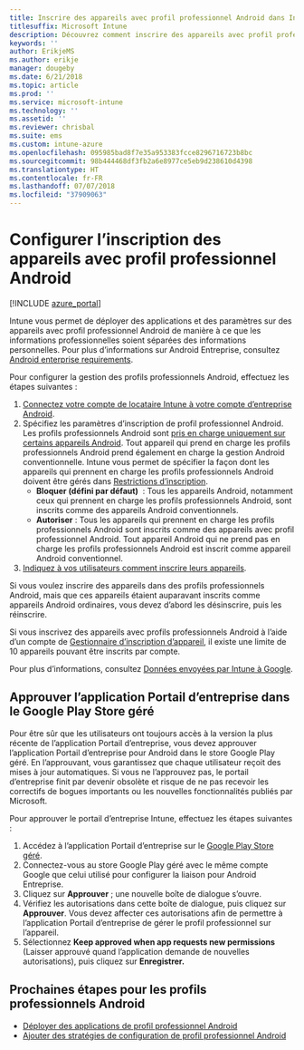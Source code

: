 ```yaml
---
title: Inscrire des appareils avec profil professionnel Android dans Intune
titlesuffix: Microsoft Intune
description: Découvrez comment inscrire des appareils avec profil professionnel Android dans Intune.
keywords: ''
author: ErikjeMS
ms.author: erikje
manager: dougeby
ms.date: 6/21/2018
ms.topic: article
ms.prod: ''
ms.service: microsoft-intune
ms.technology: ''
ms.assetid: ''
ms.reviewer: chrisbal
ms.suite: ems
ms.custom: intune-azure
ms.openlocfilehash: 095985bad8f7e35a953383fcce8296716723b8bc
ms.sourcegitcommit: 98b444468df3fb2a6e8977ce5eb9d238610d4398
ms.translationtype: HT
ms.contentlocale: fr-FR
ms.lasthandoff: 07/07/2018
ms.locfileid: "37909063"
---
```

# <a name="set-up-enrollment-of-android-work-profile-devices"></a>Configurer l’inscription des appareils avec profil professionnel Android

[!INCLUDE [azure_portal](./includes/azure_portal.md)]

Intune vous permet de déployer des applications et des paramètres sur des appareils avec profil professionnel Android de manière à ce que les informations professionnelles soient séparées des informations personnelles. Pour plus d’informations sur Android Entreprise, consultez [Android enterprise requirements](https://support.google.com/work/android/answer/6174145?hl=en&ref_topic=6151012).

Pour configurer la gestion des profils professionnels Android, effectuez les étapes suivantes :

1. [Connectez votre compte de locataire Intune à votre compte d’entreprise Android](connect-intune-android-enterprise.md).
2. Spécifiez les paramètres d’inscription de profil professionnel Android. Les profils professionnels Android sont [pris en charge uniquement sur certains appareils Android](https://support.google.com/work/android/answer/6174145?hl=en&ref_topic=6151012%20style=%22target=new_window%22). Tout appareil qui prend en charge les profils professionnels Android prend également en charge la gestion Android conventionnelle. Intune vous permet de spécifier la façon dont les appareils qui prennent en charge les profils professionnels Android doivent être gérés dans [Restrictions d’inscription](enrollment-restrictions-set.md).
    - **Bloquer (défini par défaut)**  : Tous les appareils Android, notamment ceux qui prennent en charge les profils professionnels Android, sont inscrits comme des appareils Android conventionnels.
    - **Autoriser** : Tous les appareils qui prennent en charge les profils professionnels Android sont inscrits comme des appareils avec profil professionnel Android. Tout appareil Android qui ne prend pas en charge les profils professionnels Android est inscrit comme appareil Android conventionnel.
3. [Indiquez à vos utilisateurs comment inscrire leurs appareils](/intune-user-help/enroll-your-device-in-intune-android.md).


Si vous voulez inscrire des appareils dans des profils professionnels Android, mais que ces appareils étaient auparavant inscrits comme appareils Android ordinaires, vous devez d’abord les désinscrire, puis les réinscrire.

Si vous inscrivez des appareils avec profils professionnels Android à l’aide d’un compte de [Gestionnaire d’inscription d’appareil](device-enrollment-manager-enroll.md), il existe une limite de 10 appareils pouvant être inscrits par compte.

Pour plus d’informations, consultez [Données envoyées par Intune à Google](data-intune-sends-to-google.md).

## <a name="approve-the-company-portal-app-in-the-managed-google-play-store"></a>Approuver l’application Portail d’entreprise dans le Google Play Store géré

Pour être sûr que les utilisateurs ont toujours accès à la version la plus récente de l’application Portail d’entreprise, vous devez approuver l’application Portail d’entreprise pour Android dans le store Google Play géré. En l’approuvant, vous garantissez que chaque utilisateur reçoit des mises à jour automatiques. Si vous ne l’approuvez pas, le portail d’entreprise finit par devenir obsolète et risque de ne pas recevoir les correctifs de bogues importants ou les nouvelles fonctionnalités publiés par Microsoft.

Pour approuver le portail d’entreprise Intune, effectuez les étapes suivantes :

1.  Accédez à l’application Portail d’entreprise sur le [Google Play Store géré](https://play.google.com/work/apps/details?id=com.microsoft.windowsintune.companyportal).
2.  Connectez-vous au store Google Play géré avec le même compte Google que celui utilisé pour configurer la liaison pour Android Entreprise.
3.  Cliquez sur **Approuver** ; une nouvelle boîte de dialogue s’ouvre.
4.  Vérifiez les autorisations dans cette boîte de dialogue, puis cliquez sur **Approuver**. Vous devez affecter ces autorisations afin de permettre à l’application Portail d’entreprise de gérer le profil professionnel sur l’appareil.
5.  Sélectionnez **Keep approved when app requests new permissions** (Laisser approuvé quand l’application demande de nouvelles autorisations), puis cliquez sur **Enregistrer.**

## <a name="next-steps-for-android-work-profiles"></a>Prochaines étapes pour les profils professionnels Android
- [Déployer des applications de profil professionnel Android](store-apps-android.md)
- [Ajouter des stratégies de configuration de profil professionnel Android](device-profiles.md)